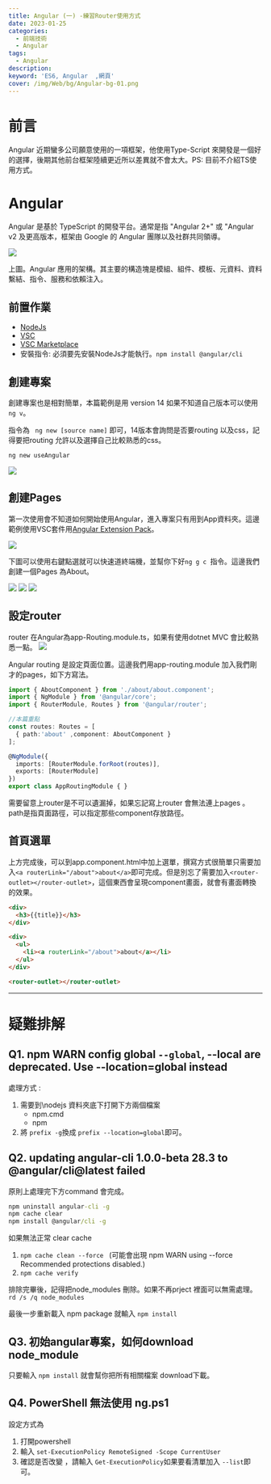 ```yaml
---
title: Angular (一) -練習Router使用方式
date: 2023-01-25
categories: 
  - 前端技術
  - Angular
tags: 
  - Angular
description:
keyword: 'ES6, Angular  ,網頁'
cover: /img/Web/bg/Angular-bg-01.png
---
```


# 前言
Angular 近期蠻多公司願意使用的一項框架，他使用Type-Script 來開發是一個好的選擇，後期其他前台框架陸續更近所以差異就不會太大。PS: 目前不介紹TS使用方式。


# Angular
Angular 是基於 TypeScript 的開發平台。通常是指 "Angular 2+" 或 "Angular v2 及更高版本，框架由 Google 的 Angular 團隊以及社群共同領導。

![](/img/Web/angular/Architecture_of_an_Angular_2_application.png)

上圖。Angular 應用的架構。其主要的構造塊是模組、組件、模板、元資料、資料繫結、指令、服務和依賴注入。

## 前置作業
- [NodeJs](https://nodejs.org/en/)
- [VSC](https://code.visualstudio.com/)
- [VSC Marketplace](https://marketplace.visualstudio.com/items?itemName=doggy8088.angular-extension-pack)
- 安裝指令: 
必須要先安裝NodeJs才能執行。``` npm install @angular/cli ```


## 創建專案
創建專案也是相對簡單，本篇範例是用 version 14 如果不知道自己版本可以使用```ng v```。

指令為 ``` ng new [source name]``` 即可，14版本會詢問是否要routing 以及css，記得要把routing 允許以及選擇自己比較熟悉的css。 

```cmd
ng new useAngular
```
![](/img/Web/angular/Snipaste_2022-06-12_09-50-37.png)


## 創建Pages
第一次使用會不知道如何開始使用Angular，進入專案只有用到App資料夾。這邊範例使用VSC套件用[Angular Extension Pack](https://marketplace.visualstudio.com/items?itemName=doggy8088.angular-extension-pack)。

![](/img/Web/angular/Snipaste_2022-06-12_09-51-47.png)


下圖可以使用右鍵點選就可以快速道終端機，並幫你下好```ng g c ```指令。這邊我們創建一個Pages 為About。

![](/img/Web/angular/Snipaste_2022-06-12_10-00-48.png)
![](/img/Web/angular/Snipaste_2022-06-12_10-01-03.png)
![](/img/Web/angular/Snipaste_2022-06-12_10-03-25.png)

## 設定router
router 在Angular為app-Routing.module.ts，如果有使用dotnet MVC 會比較熟悉一點。
![](/img/Web/angular/Snipaste_2022-06-12_10-05-06.png)

Angular routing 是設定頁面位置。這邊我們用app-routing.module 加入我們剛才的pages，如下方寫法。
```ts
import { AboutComponent } from './about/about.component';
import { NgModule } from '@angular/core';
import { RouterModule, Routes } from '@angular/router';

//本篇重點
const routes: Routes = [
  { path:'about' ,component: AboutComponent }
];

@NgModule({
  imports: [RouterModule.forRoot(routes)],
  exports: [RouterModule]
})
export class AppRoutingModule { }

```

需要留意上router是不可以遺漏掉，如果忘記寫上router 會無法連上pages 。path是指頁面路徑，可以指定那些component存放路徑。

## 首頁選單
上方完成後，可以到app.component.html中加上選單，撰寫方式很簡單只需要加入```<a routerLink="/about">about</a>```即可完成。但是別忘了需要加入```<router-outlet></router-outlet>```，這個東西會呈現component畫面，就會有畫面轉換的效果。

```html
<div>
  <h3>{{title}}</h3>
</div>

<div>
  <ul>
    <li><a routerLink="/about">about</a></li>
  </ul>
</div>

<router-outlet></router-outlet>
```

---
# 疑難排解
## Q1. npm WARN config global `--global`, --local are deprecated. Use --location=global instead

處理方式 :  
1. 需要到\nodejs 資料夾底下打開下方兩個檔案
   - npm.cmd
   - npm 
2. 將 ```prefix -g```換成 ```prefix --location=global```即可。

## Q2. updating angular-cli 1.0.0-beta 28.3 to @angular/cli@latest failed
原則上處理完下方command 會完成。
```cmd
npm uninstall angular-cli -g
npm cache clear
npm install @angular/cli -g
```

如果無法正常 clear cache 
1. ```npm cache clean --force ```
(可能會出現 npm WARN using --force Recommended protections disabled.)
2. ```npm cache verify```

排除完畢後，記得把node_modules 刪除。如果不再prject 裡面可以無需處理。
```rd /s /q node_modules```

最後一步重新載入 npm package 就輸入 ```npm install```

## Q3. 初始angular專案，如何download node_module
只要輸入 ```npm install``` 就會幫你把所有相關檔案 download下載。


## Q4. PowerShell 無法使用 ng.ps1
設定方式為
1. 打開powershell
2. 輸入 ```set-ExecutionPolicy RemoteSigned -Scope CurrentUser ```
3. 確認是否改變 ，請輸入 ```Get-ExecutionPolicy```如果要看清單加入 ```--list```即可。
